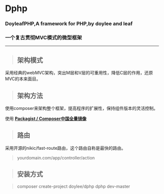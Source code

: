 # Dphp
### **DoyleafPHP,A framework for PHP,by doylee and leaf**
### **一个复古贯彻MVC模式的微型框架**
---
> ## 架构模式
采用经典的webMVC架构，突出M层和V层的可重用性，降低C层的作用，还原MVC的本来面目。
> ## 架构方法
使用composer来架构整个框架，提高程序的扩展性，保持组件版本的灵活控制。

使用 **[Packagist / Composer中国全量镜像](https://packagist.phpcomposer.com)**
> ## 路由
采用开源的nikic/fast-route路由，这个路由自称是最快的路由。
> yourdomain.com/app/controller/action

> ## 安装方式

> composer create-project doylee/dphp dphp dev-master
